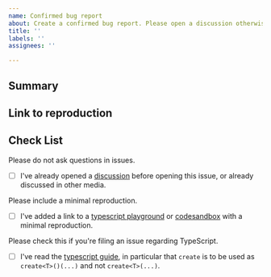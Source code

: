 ```yaml
---
name: Confirmed bug report
about: Create a confirmed bug report. Please open a discussion otherwise.
title: ''
labels: ''
assignees: ''

---
```


## Summary



## Link to reproduction



## Check List

Please do not ask questions in issues.

- [ ] I've already opened a [discussion](https://github.com/pmndrs/zustand/discussions) before opening this issue, or already discussed in other media.

Please include a minimal reproduction.

- [ ] I've added a link to a [typescript playground](https://www.typescriptlang.org/play) or [codesandbox](https://codesandbox.io) with a minimal reproduction.

Please check this if you're filing an issue regarding TypeScript.

- [ ] I've read the [typescript guide](https://github.com/pmndrs/zustand/blob/main/docs/guides/typescript.md), in particular that `create` is to be used as `create<T>()(...)` and not `create<T>(...)`.
